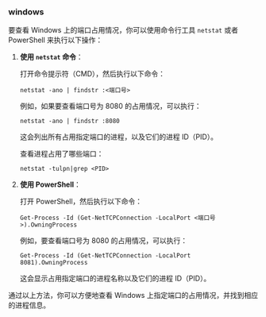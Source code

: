 ### windows

要查看 Windows 上的端口占用情况，你可以使用命令行工具 `netstat` 或者 PowerShell 来执行以下操作：

1. **使用 `netstat` 命令**：

   打开命令提示符（CMD），然后执行以下命令：

   ```
   netstat -ano | findstr :<端口号>
   ```

   例如，如果要查看端口号为 8080 的占用情况，可以执行：

   ```
   netstat -ano | findstr :8080
   ```

   这会列出所有占用指定端口的进程，以及它们的进程 ID（PID）。

   

   查看进程占用了哪些端口：

   ```shell
   netstat -tulpn|grep <PID>
   ```

   

   

   

2. **使用 PowerShell**：

   打开 PowerShell，然后执行以下命令：

   ```
   Get-Process -Id (Get-NetTCPConnection -LocalPort <端口号>).OwningProcess
   ```

   例如，要查看端口号为 8080 的占用情况，可以执行：

   ```
   Get-Process -Id (Get-NetTCPConnection -LocalPort 8081).OwningProcess
   ```

   这会显示占用指定端口的进程名称以及它们的进程 ID（PID）。

通过以上方法，你可以方便地查看 Windows 上指定端口的占用情况，并找到相应的进程信息。